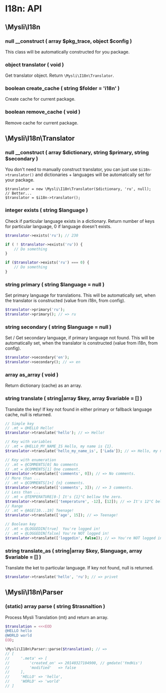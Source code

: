 # I18n: API

## \Mysli\I18n

### null __construct ( array $pkg_trace, object $config )

This class will be automatically constructed for you package.

### object translator ( void )

Get translator object. Return `\Mysli\I18n\Translator`.

### boolean create_cache ( string $folder = 'i18n' )

Create cache for current package.

### boolean  remove_cache ( void )

Remove cache for current package.

## \Mysli\I18n\Translator

### null __construct ( array $dictionary, string $primary, string $secondary )

You don't need to manually construct translator, you can just use `$i18n->translator()`
and dictionaries + languages will be automatically set for your package.

```
$translator = new \Mysli\I18n\Translator($dictionary, 'ru', null);
// Better...
$translator = $i18n->translator();
```

### integer exists ( string $language )

Check if particular language exists in a dictionary. Return number of keys
for particular language, 0 if language doesn't exists.

```php
$translator->exists('ru'); // 230

if ( ! $translator->exists('ru')) {
    // Do something
}

if ($translator->exists('ru') === 0) {
    // Do something
}
```

### string primary ( string $language = null )

Set primary language for translations.
This will be automatically set, when the translator is constructed
(value from i18n, from config).

```php
$translator->primary('ru');
$translator->primary(); // => ru
```

### string secondary ( string $language = null )

Set / Get secondary language, if primary language not found.
This will be automatically set, when the translator is constructed
(value from i18n, from config).

```php
$translator->secondary('en');
$translator->secondary(); // => en
```

### array as_array ( void )

Return dictionary (cache) as an array.

### string translate ( string|array $key, array $variable = [] )

Translate the key! If key not found in either primary or fallback language cache,
null is returned.

```php
// Simple key
// .mt = @HELLO Hello!
$translator->translate('hello'); // => Hello!

// Key with variables
// .mt = @HELLO_MY_NAME_IS Hello, my name is {1}.
$translator->translate('hello_my_name_is', ['Lada']); // => Hello, my name is Lada.

// Key with enumeration
// .mt = @COMMENTS[0] No comments
// .mt = @COMMENTS[1] One comment.
$translator->translate(['comments', 0]); // => No comments.
// More than ...
// .mt = @COMMENTS[1+] {n} comments.
$translator->translate(['comments', 3]); // => 3 comments.
// Less than ...
// .mt = @TEMPERATURE[0-] It's {1}°C bellow the zero.
$translator->translate(['temperature', -12], [12]); // => It's 12°C bellow the zero.
// Range
// .mt = @AGE[10...19] Teenage!
$translator->translate(['age', 15]); // => Teenage!

// Boolean key
// .mt = @LOGGEDIN[true]  You're logged in!
// .mt = @LOGGEDIN[false] You're NOT logged in!
$translator->translate(['loggedin', false]); // => You're NOT logged in!
```

### string translate_as ( string|array $key, $language, array $variable = [] )

Translate the ket to particular language. If key not found, null is returned.

```php
$translator->translate('hello', 'ru'); // => privet
```

## \Mysli\I18n\Parser

### (static) array parse ( string $trasnaltion )

Process Mysli Translation (mt) and return an array.

```php
$translation = <<<EOD
@HELLO hello
@WORLD world
EOD;

\Mysli\I18n\Parser::parse($translation); // =>
// [
//     '.meta' => [
//         'created_on' => 20140327104900, // gmdate('YmdHis')
//         'modified'   => false
//     ],
//     'HELLO' => 'hello',
//     'WORLD' => 'world'
// ]
```
